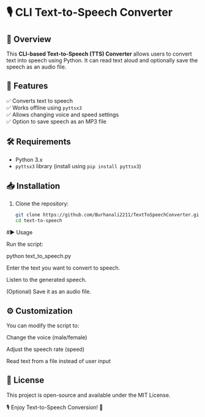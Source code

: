 # 🎙️ CLI Text-to-Speech Converter  

## 📌 Overview  
This **CLI-based Text-to-Speech (TTS) Converter** allows users to convert text into speech using Python. It can read text aloud and optionally save the speech as an audio file.  

## 🚀 Features  
✅ Converts text to speech  
✅ Works offline using `pyttsx3`  
✅ Allows changing voice and speed settings  
✅ Option to save speech as an MP3 file  

## 🛠️ Requirements  
- Python 3.x  
- `pyttsx3` library (install using `pip install pyttsx3`)  

## 📥 Installation  
1. Clone the repository:  
   ```sh
   git clone https://github.com/Burhanali2211/TextToSpeechConverter.git
   cd text-to-speech

#▶️ Usage

Run the script:

python text_to_speech.py

Enter the text you want to convert to speech.

Listen to the generated speech.

(Optional) Save it as an audio file.

## ⚙️ Customization

You can modify the script to:

Change the voice (male/female)

Adjust the speech rate (speed)

Read text from a file instead of user input

## 📜 License

This project is open-source and available under the MIT License.

🎙️ Enjoy Text-to-Speech Conversion! 🚀

